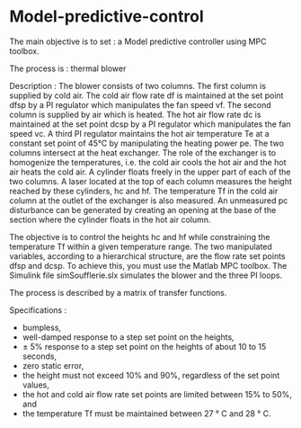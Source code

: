 # Model-predictive-control
The main objective is to set : a Model predictive controller using MPC toolbox.

The process is : thermal blower

Description :
The blower consists of two columns. The first column is supplied by cold air. The 
cold air flow rate df is maintained at the set point dfsp by a PI regulator which 
manipulates the fan speed vf. The second column is supplied by air which is heated. 
The hot air flow rate dc is maintained at the set point dcsp by a PI regulator which 
manipulates the fan speed vc. A third PI regulator maintains the hot air temperature Te
at a constant set point of 45°C by manipulating the heating power pe. The two 
columns intersect at the heat exchanger. The role of the exchanger is to homogenize 
the temperatures, i.e. the cold air cools the hot air and the hot air heats the cold air. A 
cylinder floats freely in the upper part of each of the two columns. A laser located at 
the top of each column measures the height reached by these cylinders, hc and hf. The 
temperature Tf in the cold air column at the outlet of the exchanger is also measured. 
An unmeasured pc disturbance can be generated by creating an opening at the base of 
the section where the cylinder floats in the hot air column.

The objective is to control the heights hc and hf while constraining the temperature Tf
within a given temperature range. The two manipulated variables, according to a 
hierarchical structure, are the flow rate set points dfsp and dcsp. To achieve this, you 
must use the Matlab MPC toolbox. The Simulink file simSoufflerie.slx simulates the 
blower and the three PI loops.

The process is described by a matrix of transfer functions.




Specifications :
- bumpless,
- well-damped response to a step set point on the heights,
- ± 5% response to a step set point on the heights of about 10 to 15 seconds,
- zero static error,
- the height must not exceed 10% and 90%, regardless of the set point values,
- the hot and cold air flow rate set points are limited between 15% to 50%, and
- the temperature Tf must be maintained between 27 ° C and 28 ° C.
